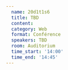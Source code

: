 ```yaml
---
  name: 20d1t1s6
  title: TBD
  content:
  category: Web
  format: Conférence
  speakers: TBD
  room: Auditorium
  time_start: '14:00'
  time_end: '14:45'
---
```

